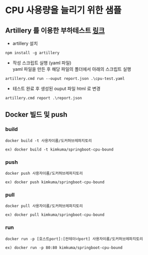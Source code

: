 # CPU 사용량을 늘리기 위한 샘플

## Artillery 를 이용한 부하테스트 [링크](https://artillery.io/)
- artillery 설치
```shell
npm install -g artillery
```
  

- 작성 스크립트 실행 (yaml 파일)  
 yaml 파일을 만든 후 해당 파일의 폴더에서 아래의 스크립트 실행

```shell
artillery.cmd run --ouput report.json .\cpu-test.yaml
```

- 테스트 완료 후 생성된 ouput 파일 html 로 변경
```shell
artillery.cmd report .\report.json
```

## Docker 빌드 및 push

### build
```shell
docker build -t 사용자이름/도커허브레파지토리

ex) docker build -t kimkuma/springboot-cpu-bound
```
### push
```shell
docker push 사용자이름/도커허브레파지토리

ex) docker push kimkuma/springboot-cpu-bound
```

### pull
```shell
docker pull 사용자이름/도커허브레파지토리

ex) docker pull kimkuma/springboot-cpu-bound
```

### run
```shell
docker run -p [호스트port]:[컨테이너port] 사용자이름/도커허브레파지토리

ex) docker run -p 80:80 kimkuma/springboot-cpu-bound
```